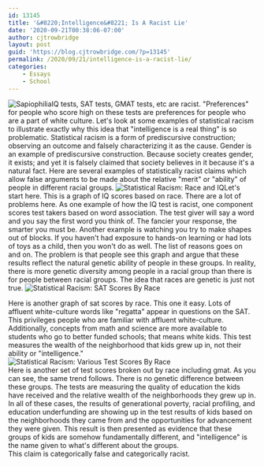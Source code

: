 ```yaml
---
id: 13145
title: '&#8220;Intelligence&#8221; Is A Racist Lie'
date: '2020-09-21T00:38:06-07:00'
author: cjtrowbridge
layout: post
guid: 'https://blog.cjtrowbridge.com/?p=13145'
permalink: /2020/09/21/intelligence-is-a-racist-lie/
categories:
    - Essays
    - School
---
```


![Sapiophilia](https://blog.cjtrowbridge.com/wp-content/uploads/2020/09/119902845_10164417135285722_4232801591886774084_o-1-1.jpg)IQ tests, SAT tests, GMAT tests, etc are racist. "Preferences" for people who score high on these tests are preferences for people who are a part of white culture. Let's look at some examples of statistical racism to illustrate exactly why this idea that "intelligence is a real thing" is so problematic. Statistical racism is a form of prediscursive construction; observing an outcome and falsely characterizing it as the cause. Gender is an example of prediscursive construction. Because society creates gender, it exists; and yet it is falsely claimed that society believes in it because it's a natural fact. Here are several examples of statistically racist claims which allow false arguments to be made about the relative "merit" or "ability" of people in different racial groups. ![Statistical Racism: Race and IQ](https://blog.cjtrowbridge.com/wp-content/uploads/2020/09/120029468_10164417618410722_219977134631148231_n-1-1.jpg)Let's start here. This is a graph of IQ scores based on race. There are a lot of problems here. As one example of how the IQ test is racist, one component scores test takers based on word association. The test giver will say a word and you say the first word you think of. The fancier your response, the smarter you must be. Another example is watching you try to make shapes out of blocks. If you haven't had exposure to hands-on learning or had lots of toys as a child, then you won't do as well. The list of reasons goes on and on. The problem is that people see this graph and argue that these results reflect the natural genetic ability of people in these groups. In reality, there is more genetic diversity among people in a racial group than there is for people between racial groups. The idea that races are genetic is just not true. ![Statistical Racism: SAT Scores By Race](https://blog.cjtrowbridge.com/wp-content/uploads/2020/09/119722387_10164417624895722_367416292271701960_n-1-1.jpg)<div class="dati1w0a f10w8fjw hv4rvrfc discj3wi"><div><div class="a8nywdso j7796vcc rz4wbd8a l29c1vbm"><span class="d2edcug0 hpfvmrgz qv66sw1b c1et5uql rrkovp55 a8c37x1j keod5gw0 nxhoafnm aigsh9s9 d3f4x2em fe6kdd0r mau55g9w c8b282yb iv3no6db jq4qci2q a3bd9o3v knj5qynh oo9gr5id" dir="auto">Here is another graph of sat scores by race. This one it easy. Lots of affluent white-culture words like "regatta" appear in questions on the SAT. This privileges people who are familiar with affluent white-culture. Additionally, concepts from math and science are more available to students who go to better funded schools; that means white kids. This test measures the wealth of the neighborhood that kids grew up in, not their ability or "intelligence."</span></div></div></div><div class="j83agx80"></div><div>![Statistical Racism: Various Test Scores By Race](https://blog.cjtrowbridge.com/wp-content/uploads/2020/09/119937021_10164417626175722_5139542778032012190_n-1-1.jpg)</div><div><div class="a8nywdso e5nlhep0 rz4wbd8a ecm0bbzt dhix69tm oygrvhab wkznzc2l kvgmc6g5 k7cz35w2 jq4qci2q j83agx80 olo4ujb6 jmbispl3"><div class="l9j0dhe7 k4urcfbm"><div class="l9j0dhe7"><div class="e71nayrh _18vj"><div class="dati1w0a f10w8fjw hv4rvrfc discj3wi"><div><div class="a8nywdso j7796vcc rz4wbd8a l29c1vbm"><span class="d2edcug0 hpfvmrgz qv66sw1b c1et5uql rrkovp55 a8c37x1j keod5gw0 nxhoafnm aigsh9s9 d3f4x2em fe6kdd0r mau55g9w c8b282yb iv3no6db jq4qci2q a3bd9o3v knj5qynh oo9gr5id" dir="auto">Here is another set of test scores broken out by race including gmat. As you can see, the same trend follows. There is no genetic difference between these groups. The tests are measuring the quality of education the kids have received and the relative wealth of the neighborhoods they grew up in.</span></div></div><div class="j83agx80"></div></div><div><div class="a8nywdso e5nlhep0 rz4wbd8a ecm0bbzt dhix69tm oygrvhab wkznzc2l kvgmc6g5 k7cz35w2 jq4qci2q j83agx80 olo4ujb6 jmbispl3"><div class="l9j0dhe7 k4urcfbm"><div class="l9j0dhe7"><div aria-label="Like" class="oajrlxb2 bp9cbjyn g5ia77u1 mtkw9kbi tlpljxtp qensuy8j ppp5ayq2 goun2846 ccm00jje s44p3ltw mk2mc5f4 rt8b4zig n8ej3o3l agehan2d sk4xxmp2 rq0escxv nhd2j8a9 j83agx80 mg4g778l btwxx1t3 pfnyh3mw p7hjln8o kvgmc6g5 cxmmr5t8 oygrvhab hcukyx3x tgvbjcpo hpfvmrgz jb3vyjys rz4wbd8a qt6c0cv9 a8nywdso l9j0dhe7 i1ao9s8h esuyzwwr gokke00a du4w35lb lzcic4wl abiwlrkh p8dawk7l buofh1pr taijpn5t" role="button" tabindex="0"><div class="e71nayrh _18vj"><div><div class="q9uorilb bvz0fpym c1et5uql sf5mxxl7"><div class="_680y"><div class="_6cuy"><div class="b3i9ofy5 e72ty7fz qlfml3jp inkptoze qmr60zad rq0escxv oo9gr5id q9uorilb kvgmc6g5 cxmmr5t8 oygrvhab hcukyx3x d2edcug0 jm1wdb64 l9j0dhe7 l3itjdph qv66sw1b"><div class="tw6a2znq sj5x9vvc d1544ag0 cxgpxx05"><div class="ecm0bbzt e5nlhep0 a8c37x1j"><div class="kvgmc6g5 cxmmr5t8 oygrvhab hcukyx3x c1et5uql"><div dir="auto">In all of these cases, the results of generational poverty, racial profiling, and education underfunding are showing up in the test results of kids based on the neighborhoods they came from and the opportunities for advancement they were given. This result is then presented as evidence that these groups of kids are somehow fundamentally different, and "intelligence" is the name given to what's different about the groups.</div><div dir="auto"></div><div dir="auto">This claim is categorically false and categorically racist.</div></div></div></div></div></div></div></div></div></div></div></div></div></div></div></div></div></div></div></div>